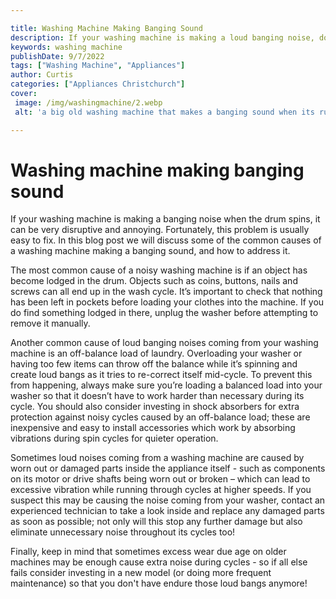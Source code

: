```yaml
---

title: Washing Machine Making Banging Sound
description: If your washing machine is making a loud banging noise, don't worry - this blog post will discuss the most common causes and how to fix them, so read on to find out more!
keywords: washing machine
publishDate: 9/7/2022
tags: ["Washing Machine", "Appliances"]
author: Curtis
categories: ["Appliances Christchurch"]
cover: 
 image: /img/washingmachine/2.webp
 alt: 'a big old washing machine that makes a banging sound when its running'

---
```


# Washing machine making banging sound

If your washing machine is making a banging noise when the drum spins, it can be very disruptive and annoying. Fortunately, this problem is usually easy to fix. In this blog post we will discuss some of the common causes of a washing machine making a banging sound, and how to address it. 

The most common cause of a noisy washing machine is if an object has become lodged in the drum. Objects such as coins, buttons, nails and screws can all end up in the wash cycle. It’s important to check that nothing has been left in pockets before loading your clothes into the machine. If you do find something lodged in there, unplug the washer before attempting to remove it manually. 

Another common cause of loud banging noises coming from your washing machine is an off-balance load of laundry. Overloading your washer or having too few items can throw off the balance while it’s spinning and create loud bangs as it tries to re-correct itself mid-cycle. To prevent this from happening, always make sure you’re loading a balanced load into your washer so that it doesn’t have to work harder than necessary during its cycle. You should also consider investing in shock absorbers for extra protection against noisy cycles caused by an off-balance load; these are inexpensive and easy to install accessories which work by absorbing vibrations during spin cycles for quieter operation. 

Sometimes loud noises coming from a washing machine are caused by worn out or damaged parts inside the appliance itself - such as components on its motor or drive shafts being worn out or broken – which can lead to excessive vibration while running through cycles at higher speeds. If you suspect this may be causing the noise coming from your washer, contact an experienced technician to take a look inside and replace any damaged parts as soon as possible; not only will this stop any further damage but also eliminate unnecessary noise throughout its cycles too! 

Finally, keep in mind that sometimes excess wear due age on older machines may be enough cause extra noise during cycles - so if all else fails consider investing in a new model (or doing more frequent maintenance) so that you don't have endure those loud bangs anymore!
